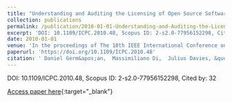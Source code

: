```yaml
---
title: "Understanding and Auditing the Licensing of Open Source Software Distributions"
collection: publications
permalink: /publication/2010-01-01-Understanding-and-Auditing-the-Licensing-of-Open-Source-Software-Distributions
excerpt: 'DOI: 10.1109/ICPC.2010.48, Scopus ID: 2-s2.0-77956152298, Cited by: 32'
date: 2010-01-01
venue: 'In the proceedings of The 18th IEEE International Conference on Program Comprehension, ICPC 2010, Braga, Minho, Portugal, June 30-July 2, 2010'
paperurl: 'https://doi.org/10.1109/ICPC.2010.48'
citation: ' Daniel Germ&apos;an,  Massimiliano Di,  Julius Davies, &quot;Understanding and Auditing the Licensing of Open Source Software Distributions.&quot; In the proceedings of The 18th IEEE International Conference on Program Comprehension, ICPC 2010, Braga, Minho, Portugal, June 30-July 2, 2010, 2010.'
---
```

DOI: 10.1109/ICPC.2010.48, Scopus ID: 2-s2.0-77956152298, Cited by: 32

[Access paper here](https://doi.org/10.1109/ICPC.2010.48){:target="_blank"}
